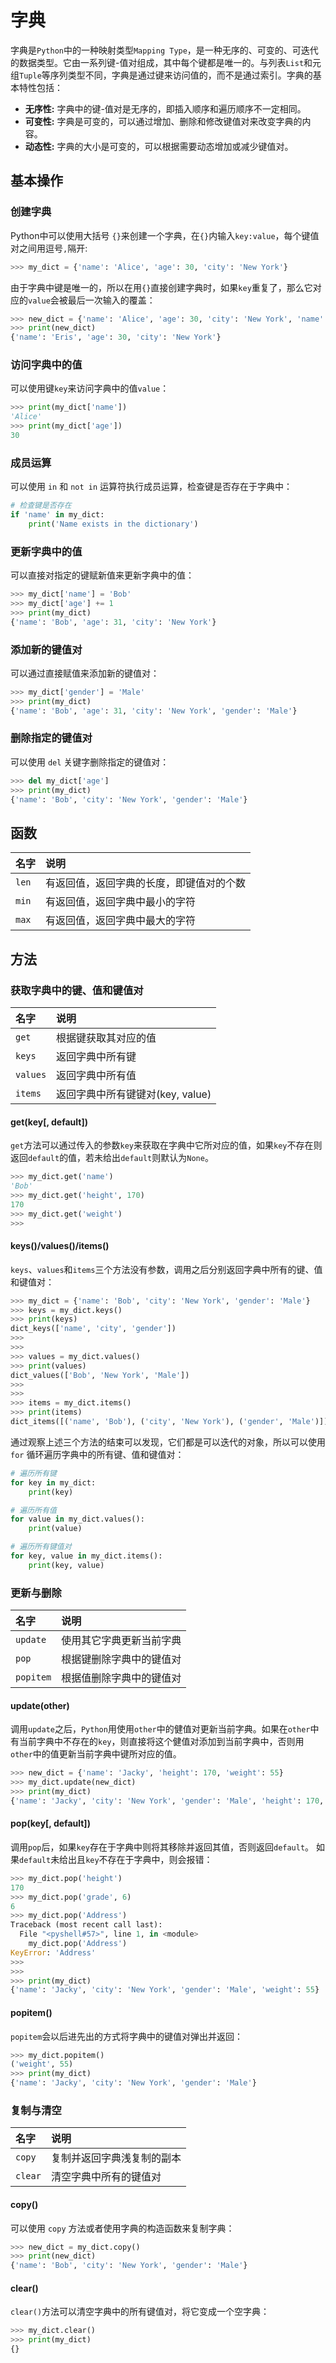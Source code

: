 # 字典

字典是`Python`中的一种映射类型`Mapping Type`，是一种无序的、可变的、可迭代的数据类型。它由一系列键-值对组成，其中每个键都是唯一的。与列表`List`和元组`Tuple`等序列类型不同，字典是通过键来访问值的，而不是通过索引。字典的基本特性包括：

- **无序性:** 字典中的键-值对是无序的，即插入顺序和遍历顺序不一定相同。
- **可变性:** 字典是可变的，可以通过增加、删除和修改键值对来改变字典的内容。
- **动态性:** 字典的大小是可变的，可以根据需要动态增加或减少键值对。

## 基本操作

### 创建字典

Python中可以使用大括号 `{}`来创建一个字典，在`{}`内输入`key:value`，每个键值对之间用逗号`,`隔开:

```python
>>> my_dict = {'name': 'Alice', 'age': 30, 'city': 'New York'}
```

由于字典中键是唯一的，所以在用`{}`直接创建字典时，如果`key`重复了，那么它对应的`value`会被最后一次输入的覆盖：

```python
>>> new_dict = {'name': 'Alice', 'age': 30, 'city': 'New York', 'name': 'Chris', 'name': 'Eris'}
>>> print(new_dict)
{'name': 'Eris', 'age': 30, 'city': 'New York'}
```

### 访问字典中的值

可以使用键`key`来访问字典中的值`value`：

```python
>>> print(my_dict['name'])  
'Alice'
>>> print(my_dict['age'])   
30
```

### 成员运算

可以使用 `in` 和 `not in` 运算符执行成员运算，检查键是否存在于字典中：

```python
# 检查键是否存在
if 'name' in my_dict:
    print('Name exists in the dictionary')
```

### 更新字典中的值

可以直接对指定的键赋新值来更新字典中的值：

```python
>>> my_dict['name'] = 'Bob'
>>> my_dict['age'] += 1
>>> print(my_dict)
{'name': 'Bob', 'age': 31, 'city': 'New York'}
```

### 添加新的键值对

可以通过直接赋值来添加新的键值对：

```python
>>> my_dict['gender'] = 'Male'
>>> print(my_dict)
{'name': 'Bob', 'age': 31, 'city': 'New York', 'gender': 'Male'}
```

### 删除指定的键值对

可以使用 `del` 关键字删除指定的键值对：

```python
>>> del my_dict['age']
>>> print(my_dict)
{'name': 'Bob', 'city': 'New York', 'gender': 'Male'}
```

## 函数

| 名字    | 说明                   |
|:------|:---------------------|
| `len` | 有返回值，返回字典的长度，即键值对的个数 |
| `min` | 有返回值，返回字典中最小的字符      |
| `max` | 有返回值，返回字典中最大的字符      |

## 方法

### 获取字典中的键、值和键值对

| 名字       | 说明                     |
|:---------|:-----------------------|
| `get`    | 根据键获取其对应的值             |
| `keys`   | 返回字典中所有键               |
| `values` | 返回字典中所有值               |
| `items`  | 返回字典中所有键键对(key, value) |

#### get(key[, default])

`get`方法可以通过传入的参数`key`来获取在字典中它所对应的值，如果`key`不存在则返回`default`的值，若未给出`default`则默认为`None`。

```python
>>> my_dict.get('name')
'Bob'
>>> my_dict.get('height', 170)
170
>>> my_dict.get('weight')
>>>
```

#### keys()/values()/items()

`keys`、`values`和`items`三个方法没有参数，调用之后分别返回字典中所有的键、值和键值对：

```python
>>> my_dict = {'name': 'Bob', 'city': 'New York', 'gender': 'Male'}
>>> keys = my_dict.keys()
>>> print(keys)
dict_keys(['name', 'city', 'gender'])
>>>
>>>
>>> values = my_dict.values()
>>> print(values)
dict_values(['Bob', 'New York', 'Male'])
>>>
>>>
>>> items = my_dict.items()
>>> print(items)
dict_items([('name', 'Bob'), ('city', 'New York'), ('gender', 'Male')])
```

通过观察上述三个方法的结束可以发现，它们都是可以迭代的对象，所以可以使用 `for` 循环遍历字典中的所有键、值和键值对：

```python
# 遍历所有键
for key in my_dict:
    print(key)

# 遍历所有值
for value in my_dict.values():
    print(value)

# 遍历所有键值对
for key, value in my_dict.items():
    print(key, value)
```

### 更新与删除


| 名字        | 说明           |
|:----------|:-------------|
| `update`  | 使用其它字典更新当前字典 |
| `pop`     | 根据键删除字典中的键值对 |
| `popitem` | 根据值删除字典中的键值对 |

#### update(other)

调用`update`之后，`Python`用使用`other`中的健值对更新当前字典。如果在`other`中有当前字典中不存在的`key`，则直接将这个健值对添加到当前字典中，否则用`other`中的值更新当前字典中键所对应的值。

```python
>>> new_dict = {'name': 'Jacky', 'height': 170, 'weight': 55}
>>> my_dict.update(new_dict)
>>> print(my_dict)
{'name': 'Jacky', 'city': 'New York', 'gender': 'Male', 'height': 170, 'weight': 55}
```

#### pop(key[, default])

调用`pop`后，如果`key`存在于字典中则将其移除并返回其值，否则返回`default`。 如果`default`未给出且`key`不存在于字典中，则会报错：

```python
>>> my_dict.pop('height')
170
>>> my_dict.pop('grade', 6)
6
>>> my_dict.pop('Address')
Traceback (most recent call last):
  File "<pyshell#57>", line 1, in <module>
    my_dict.pop('Address')
KeyError: 'Address'
>>>
>>>
>>> print(my_dict)
{'name': 'Jacky', 'city': 'New York', 'gender': 'Male', 'weight': 55}
```

#### popitem()

`popitem`会以后进先出的方式将字典中的键值对弹出并返回：

```python
>>> my_dict.popitem()
('weight', 55)
>>> print(my_dict)
{'name': 'Jacky', 'city': 'New York', 'gender': 'Male'}
```

### 复制与清空

| 名字      | 说明                     |
|:--------|:-----------------------|
| `copy`  | 复制并返回字典浅复制的副本          |
| `clear` | 清空字典中所有的键值对            |


#### copy()

可以使用 `copy` 方法或者使用字典的构造函数来复制字典：

```python
>>> new_dict = my_dict.copy()
>>> print(new_dict)
{'name': 'Bob', 'city': 'New York', 'gender': 'Male'}
```

#### clear()

`clear()`方法可以清空字典中的所有键值对，将它变成一个空字典：

```python
>>> my_dict.clear()
>>> print(my_dict)
{}
```

